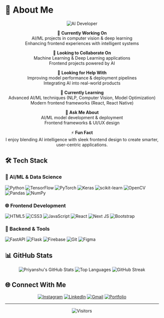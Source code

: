 # 💫 About Me

<div align="center">
  
![AI Developer](https://readme-typing-svg.herokuapp.com?font=Fira+Code&weight=600&size=24&duration=4000&pause=1000&color=6F42C1&center=true&vCenter=true&width=500&lines=AI+Developer;Machine+Learning+Engineer;Frontend+Developer;Creative+Problem+Solver)

</div>

<div align="center">
  
🔭 **Currently Working On**  
AI/ML projects in computer vision & deep learning  
Enhancing frontend experiences with intelligent systems

🤝 **Looking to Collaborate On**  
Machine Learning & Deep Learning applications  
Frontend projects powered by AI

👐 **Looking for Help With**  
Improving model performance & deployment pipelines  
Integrating AI into real-world products

🌱 **Currently Learning**  
Advanced AI/ML techniques (NLP, Computer Vision, Model Optimization)  
Modern frontend frameworks (React, React Native)

💬 **Ask Me About**  
AI/ML model development & deployment  
Frontend frameworks & UI/UX design

⚡ **Fun Fact**  
I enjoy blending AI intelligence with sleek frontend design to create smarter, user-centric applications.

</div>

## 🛠️ Tech Stack

### 🤖 AI/ML & Data Science
![Python](https://img.shields.io/badge/Python-3776AB?style=for-the-badge&logo=python&logoColor=white)
![TensorFlow](https://img.shields.io/badge/TensorFlow-%23FF6F00.svg?style=for-the-badge&logo=TensorFlow&logoColor=white)
![PyTorch](https://img.shields.io/badge/PyTorch-%23EE4C2C.svg?style=for-the-badge&logo=PyTorch&logoColor=white)
![Keras](https://img.shields.io/badge/Keras-%23D00000.svg?style=for-the-badge&logo=Keras&logoColor=white)
![scikit-learn](https://img.shields.io/badge/scikit--learn-%23F7931E.svg?style=for-the-badge&logo=scikit-learn&logoColor=white)
![OpenCV](https://img.shields.io/badge/OpenCV-27338e?style=for-the-badge&logo=OpenCV&logoColor=white)
![Pandas](https://img.shields.io/badge/pandas-%23150458.svg?style=for-the-badge&logo=pandas&logoColor=white)
![NumPy](https://img.shields.io/badge/numpy-%23013243.svg?style=for-the-badge&logo=numpy&logoColor=white)

### 🌐 Frontend Development
![HTML5](https://img.shields.io/badge/HTML5-%23E34F26.svg?style=for-the-badge&logo=html5&logoColor=white)
![CSS3](https://img.shields.io/badge/CSS3-%231572B6.svg?style=for-the-badge&logo=css3&logoColor=white)
![JavaScript](https://img.shields.io/badge/JavaScript-F7DF1E?style=for-the-badge&logo=javascript&logoColor=black)
![React](https://img.shields.io/badge/React-%2320232a.svg?style=for-the-badge&logo=react&logoColor=%2361DAFB)
![Next JS](https://img.shields.io/badge/Next-black?style=for-the-badge&logo=next.js&logoColor=white)
![Bootstrap](https://img.shields.io/badge/Bootstrap-7952B3?style=for-the-badge&logo=bootstrap&logoColor=white)

### 🔧 Backend & Tools
![FastAPI](https://img.shields.io/badge/FastAPI-005571?style=for-the-badge&logo=fastapi)
![Flask](https://img.shields.io/badge/Flask-000000?style=for-the-badge&logo=flask&logoColor=white)
![Firebase](https://img.shields.io/badge/Firebase-039BE5?style=for-the-badge&logo=Firebase&logoColor=white)
![Git](https://img.shields.io/badge/Git-F05032?style=for-the-badge&logo=git&logoColor=white)
![Figma](https://img.shields.io/badge/Figma-F24E1E?style=for-the-badge&logo=figma&logoColor=white)

## 📊 GitHub Stats

<div align="center">
  
![Priyanshu's GitHub Stats](https://github-readme-stats.vercel.app/api?username=PriyanshuKumarx&show_icons=true&theme=radical&hide_border=true&count_private=true)
![Top Languages](https://github-readme-stats.vercel.app/api/top-langs/?username=PriyanshuKumarx&layout=compact&theme=radical&hide_border=true&langs_count=8)
![GitHub Streak](https://github-readme-streak-stats.herokuapp.com/?user=PriyanshuKumarx&theme=radical&hide_border=true)

</div>

## 🌐 Connect With Me

<div align="center">
  
[![Instagram](https://img.shields.io/badge/Instagram-%23E4405F.svg?style=for-the-badge&logo=Instagram&logoColor=white)](https://instagram.com/@priyanshu._in_)
[![LinkedIn](https://img.shields.io/badge/LinkedIn-%230077B5.svg?style=for-the-badge&logo=linkedin&logoColor=white)](https://linkedin.com/in/priyanshukumar062003)
[![Gmail](https://img.shields.io/badge/Gmail-D14836?style=for-the-badge&logo=gmail&logoColor=white)](mailto:priyanshukumarx7814@gmail.com)
[![Portfolio](https://img.shields.io/badge/Portfolio-%23000000.svg?style=for-the-badge&logo=firefox&logoColor=#FF7139)](#)

</div>

---

<div align="center">
  
![Visitors](https://komarev.com/ghpvc/?username=PriyanshuKumarx&style=flat-square&color=blueviolet)

</div>

